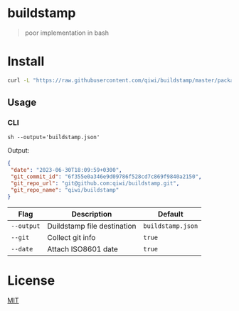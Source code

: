 # buildstamp
> poor implementation in bash

# Install
```bash
curl -L "https://raw.githubusercontent.com/qiwi/buildstamp/master/packages/bash/src/main/sh/buildstamp.sh" -o buildstamp.sh
```

## Usage
### CLI
```shell
sh --output='buildstamp.json'
```

Output:
```json
{
 "date": "2023-06-30T18:09:59+0300",
 "git_commit_id": "6f355e0a346e9d09786f528cd7c869f9840a2150",
 "git_repo_url": "git@github.com:qiwi/buildstamp.git",
 "git_repo_name": "qiwi/buildstamp"
}
```

| Flag        | Description                 | Default           | 
|-------------|-----------------------------|-------------------|
| `--output`  | Duildstamp file destination | `buildstamp.json` |
| `--git`     | Collect git info            | `true`            |
| `--date`    | Attach ISO8601 date         | `true`            |


# License
[MIT](./LICENSE)
